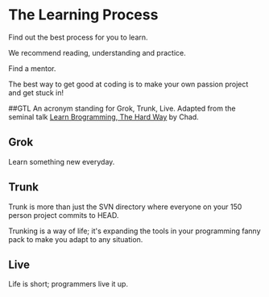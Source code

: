 # The Learning Process

Find out the best process for you to learn.

We recommend reading, understanding and practice.

Find a mentor.

The best way to get good at coding is to make your own passion project and get stuck in!

##GTL
An acronym standing for Grok, Trunk, Live.  Adapted from the seminal talk [Learn Brogramming, The Hard Way](https://www.youtube.com/watch?v=BWsAQsydzR4) by Chad.

## Grok
Learn something new everyday.

## Trunk
Trunk is more than just the SVN directory where everyone on your 150 person project commits to HEAD.

Trunking is a way of life; it's expanding the tools in your programming fanny pack to make you adapt to any situation.

## Live
Life is short; programmers live it up.